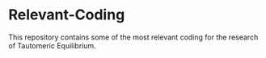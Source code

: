 # Relevant-Coding

This repository contains some of the most relevant coding for the research of Tautomeric Equilibrium.
